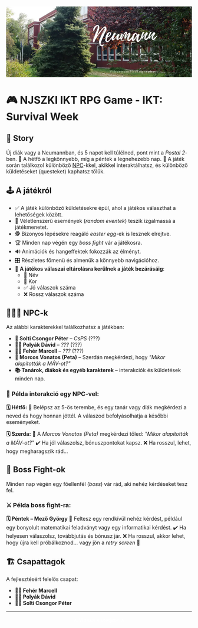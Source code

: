 ![NJSZKI IKT RPG Game](/DOCS/IMG/readme-header.webp)

# 🎮 NJSZKI IKT RPG Game - IKT: Survival Week

## 📖 Story
Új diák vagy a Neumannban, és 5 napot kell túlélned, pont mint a *Postal 2*-ben.
📅 A hétfő a legkönnyebb, míg a péntek a legnehezebb nap.
🤝 A játék során találkozol különböző [NPC](#npc-k)-kkel, akikkel interaktálhatsz, és különböző küldetéseket (questeket) kaphatsz tőlük.

## 🕹️ A játékról
- ✅ A játék különböző küldetésekre épül, ahol a játékos választhat a lehetőségek között.
- 🎲 Véletlenszerű események (*random eventek*) teszik izgalmassá a játékmenetet.
- 🕵️ Bizonyos lépésekre reagáló *easter egg*-ek is lesznek elrejtve.
- 🏆 Minden nap végén egy *boss fight* vár a játékosra.
- 🔊 Animációk és hangeffektek fokozzák az élményt.
- 🎛️ Részletes főmenü és almenük a könnyebb navigációhoz.
- 💾 **A játékos válaszai eltárolásra kerülnek a játék bezárásáig**:
  - 📝 Név
  - 🎂 Kor
  - ✅ Jó válaszok száma
  - ❌ Rossz válaszok száma

## 🧑‍🤝‍🧑 NPC-k
Az alábbi karakterekkel találkozhatsz a játékban:

- **🧑 Solti Csongor Péter** – *CsPS* (???)
- **🧑‍💻 Polyák Dávid** – *???* (???)
- **🧑‍🎓 Fehér Marcell** – *???* (???)
- **🚂 Morcos Vonatos (Peta)** – Szerdán megkérdezi, hogy *"Mikor alapították a MÁV-ot?"*
- **📚 Tanárok, diákok és egyéb karakterek** – interakciók és küldetések minden nap.

### 📌 Példa interakció egy NPC-vel:
**🗓️ Hétfő:**
📌 Belépsz az 5-ös terembe, és egy tanár vagy diák megkérdezi a neved és hogy honnan jöttél. A válaszod befolyásolhatja a későbbi eseményeket.

**🗓️ Szerda:**
🚂 A *Morcos Vonatos (Peta)* megkérdezi tőled:
*"Mikor alapították a MÁV-ot?"*
✔️ Ha jól válaszolsz, bónuszpontokat kapsz.
❌ Ha rosszul, lehet, hogy megharagszik rád...

## 👹 Boss Fight-ok
Minden nap végén egy főellenfél (*boss*) vár rád, aki nehéz kérdéseket tesz fel.

### ⚔️ Példa boss fight-ra:
**🗓️ Péntek – Mező György**
📢 Feltesz egy rendkívül nehéz kérdést, például egy bonyolult matematikai feladványt vagy egy informatikai kérdést.
✔️ Ha helyesen válaszolsz, továbbjutás és bónusz jár.
❌ Ha rosszul, akkor lehet, hogy újra kell próbálkoznod... vagy jön a *retry screen* 🔄

## 🏗️ Csapattagok
A fejlesztésért felelős csapat:

- **👨‍💻 Fehér Marcell**
- **👨‍💻 Polyák Dávid**
- **👨‍💻 Solti Csongor Péter**

---

<div align="center">
    <a href="#top" style="color: white; text-decoration: none;">🔝 Vissza a tetejére 🔝</a>
</div>